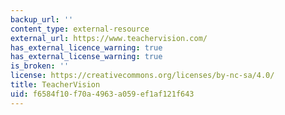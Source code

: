 ```yaml
---
backup_url: ''
content_type: external-resource
external_url: https://www.teachervision.com/
has_external_licence_warning: true
has_external_license_warning: true
is_broken: ''
license: https://creativecommons.org/licenses/by-nc-sa/4.0/
title: TeacherVision
uid: f6584f10-f70a-4963-a059-ef1af121f643
---
```

